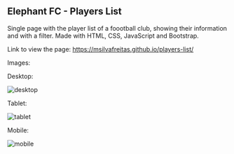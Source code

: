 ## Elephant FC - Players List

Single page with the player list of a foootball club, showing their information and with a filter. Made with HTML, CSS, JavaScript and Bootstrap.

Link to view the page: https://msilvafreitas.github.io/players-list/

Images:

Desktop:

![desktop](https://user-images.githubusercontent.com/108239154/176917945-482244b4-5c73-460e-8c01-fb5a91620711.png)

Tablet:

![tablet](https://user-images.githubusercontent.com/108239154/176918006-c1abbd27-bb46-456e-87d5-c6fe87d5b88e.png)

Mobile:

![mobile](https://user-images.githubusercontent.com/108239154/176918018-58f61e43-1e2c-4b9a-8c2a-895d375de65f.png)
